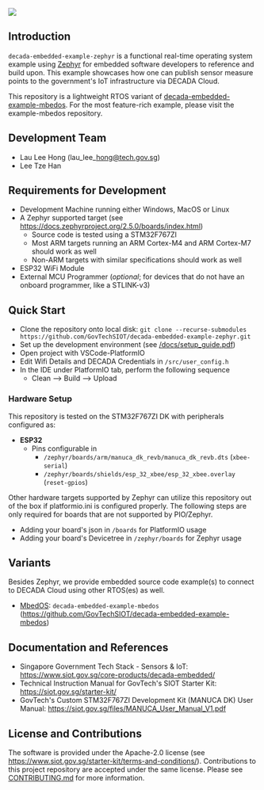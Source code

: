 <a href="https://govtechsiot.github.io/decada-embedded-example-zephyr/"><img src="https://codedocs.xyz/doxygen/doxygen.svg"/></a>

## Introduction
`decada-embedded-example-zephyr` is a functional real-time operating system example using [Zephyr](https://www.zephyrproject.org/) for embedded software developers to reference and build upon. This example showcases how one can publish sensor measure points to the government's IoT infrastructure via DECADA Cloud.

This repository is a lightweight RTOS variant of [decada-embedded-example-mbedos](https://github.com/GovTechSIOT/decada-embedded-example-mbedos).
For the most feature-rich example, please visit the example-mbedos repository.


## Development Team

* Lau Lee Hong (lau\_lee\_hong@tech.gov.sg)
* Lee Tze Han



## Requirements for Development
* Development Machine running either Windows, MacOS or Linux
* A Zephyr supported target (see https://docs.zephyrproject.org/2.5.0/boards/index.html)
  * Source code is tested using a STM32F767ZI
  * Most ARM targets running an ARM Cortex-M4 and ARM Cortex-M7 should work as well
  * Non-ARM targets with similar specifications should work as well
* ESP32 WiFi Module
* External MCU Programmer (*optional*; for devices that do not have an onboard programmer, like a STLINK-v3)



## Quick Start
 * Clone the repository onto local disk: 
    `git clone --recurse-submodules https://github.com/GovTechSIOT/decada-embedded-example-zephyr.git`
 * Set up the development environment (see [/docs/setup_guide.pdf](/docs/setup_guide.pdf)) 
 * Open project with VSCode-PlatformIO 
 * Edit Wifi Details and DECADA Credentials in `/src/user_config.h`
 * In the IDE under PlatformIO tab, perform the following sequence
   * Clean --> Build --> Upload



### Hardware Setup

This repository is tested on the STM32F767ZI DK with peripherals configured as:
* **ESP32**
  * Pins configurable in 
    * `/zephyr/boards/arm/manuca_dk_revb/manuca_dk_revb.dts` (`xbee-serial`)
    * `/zephyr/boards/shields/esp_32_xbee/esp_32_xbee.overlay` (`reset-gpios`)

Other hardware targets supported by Zephyr can utilize this repository out of the box if platformio.ini is configured properly. 
The following steps are only required for boards that are not supported by PIO/Zephyr.
* Adding your board's json in `/boards` for PlatformIO usage
* Adding your board's Devicetree in `/zephyr/boards` for Zephyr usage



## Variants
Besides Zephyr, we provide embedded source code example(s) to connect to DECADA Cloud using other RTOS(es) as well.
* [MbedOS](https://os.mbed.com/): `decada-embedded-example-mbedos` (https://github.com/GovTechSIOT/decada-embedded-example-mbedos)



## Documentation and References
* Singapore Government Tech Stack - Sensors & IoT: https://www.siot.gov.sg/core-products/decada-embedded/
* Technical Instruction Manual for GovTech's SIOT Starter Kit: https://siot.gov.sg/starter-kit/
* GovTech's Custom STM32F767ZI Development Kit (MANUCA DK) User Manual: https://siot.gov.sg/files/MANUCA_User_Manual_V1.pdf



## License and Contributions
The software is provided under the Apache-2.0 license (see https://www.siot.gov.sg/starter-kit/terms-and-conditions/). Contributions to this project repository are accepted under the same license. Please see [CONTRIBUTING.md](CONTRIBUTING.md) for more information.